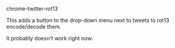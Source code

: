 chrome-twitter-rot13

This adds a button to the drop-down menu next to tweets to rot13 encode/decode them.

It probably doesn't work right now.
